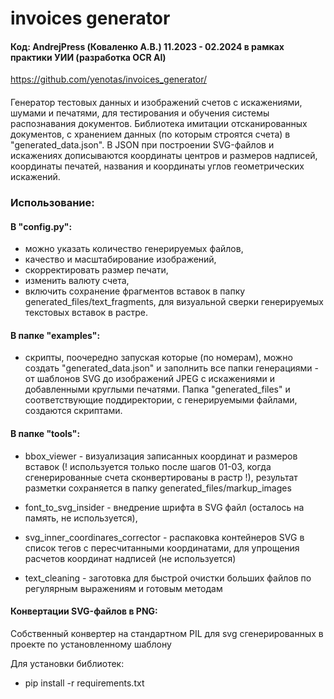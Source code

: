 # invoices generator
#### Код: AndrejPress (Коваленко А.В.) 11.2023 - 02.2024 в рамках практики УИИ (разработка OCR AI)
https://github.com/yenotas/invoices_generator/
####
Генератор тестовых данных и изображений счетов с искажениями, шумами и печатями, 
для тестирования и обучения системы распознавания документов. 
Библиотека имитации отсканированных документов, с хранением данных 
(по которым строятся счета) в "generated_data.json". 
В JSON при построении SVG-файлов и искажениях дописываются координаты центров и размеров надписей,
координаты печатей, названия и координаты углов геометрических искажений.
### Использование:
#### В "config.py":
- можно указать количество генерируемых файлов, 
- качество и масштабирование изображений, 
- скорректировать размер печати, 
- изменить валюту счета, 
- включить сохранение фрагментов вставок в папку generated_files/text_fragments, 
для визуальной сверки генерируемых текстовых вставок в растре. 
#### В папке "examples": 
- скрипты, поочередно запуская которые (по номерам),
можно создать "generated_data.json" и заполнить все папки генерациями - от шаблонов SVG 
до изображений JPEG с искажениями и добавленными круглыми печатями.
Папка "generated_files" и соответствующие поддиректории, с генерируемыми файлами, 
создаются скриптами.
#### В папке "tools": 

- bbox_viewer - визуализация записанных координат и размеров вставок (! используется только после шагов 01-03, 
когда сгенерированные счета сконвертированы в растр !), результат разметки сохраняется в папку 
generated_files/markup_images

- font_to_svg_insider - внедрение шрифта в SVG файл (осталось на память, не используется),

- svg_inner_coordinares_corrector - распаковка контейнеров SVG в список тегов с пересчитанными координатами, 
для упрощения расчетов координат надписей (не используется)

- text_cleaning - заготовка для быстрой очистки больших файлов по регулярным выражениям и готовым методам

####  Конвертации SVG-файлов в PNG:
Собственный конвертер на стандартном PIL для svg сгенерированных в проекте по установленному шаблону

Для установки библиотек:
+ pip install -r requirements.txt





